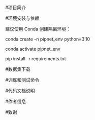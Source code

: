#项目简介


#环境安装与依赖

建议使用 Conda 创建隔离环境：

conda create -n pipnet_env python=3.10

conda activate pipnet_env

pip install -r requirements.txt


#数据集下载

#训练和测试命令

#代码文档说明

#作者信息

#致谢
